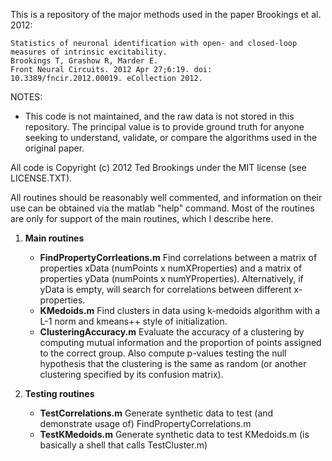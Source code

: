 This is a repository of the major methods used in the paper Brookings et al. 2012:
```
Statistics of neuronal identification with open- and closed-loop measures of intrinsic excitability.
Brookings T, Grashow R, Marder E.
Front Neural Circuits. 2012 Apr 27;6:19. doi: 10.3389/fncir.2012.00019. eCollection 2012.
```

NOTES:
- This code is not maintained, and the raw data is not stored in this repository. The principal value is to provide ground truth for anyone seeking to understand, validate, or compare the algorithms used in the original paper.

All code is Copyright (c) 2012 Ted Brookings under the MIT license (see LICENSE.TXT). 

All routines should be reasonably well commented, and information on their use can be obtained via the matlab "help" command. Most of the routines are only for support of the main routines, which I describe here.
1. **Main routines**
     - **FindPropertyCorrleations.m** Find correlations between a matrix of properties xData (numPoints x numXProperties) and a matrix of properties yData (numPoints x numYProperties). Alternatively, if yData is empty, will search for correlations between different x-properties.
     - **KMedoids.m** Find clusters in data using k-medoids algorithm with a L-1 norm and kmeans++ style of initialization.
     - **ClusteringAccuracy.m** Evaluate the accuracy of a clustering by computing mutual information and the proportion of points assigned to the correct group. Also compute p-values testing the null hypothesis that the clustering is the same as random (or another clustering specified by its confusion matrix).
  
2. **Testing routines**
     - **TestCorrelations.m** Generate synthetic data to test (and demonstrate usage of) FindPropertyCorrelations.m
     - **TestKMedoids.m** Generate synthetic data to test KMedoids.m (is basically a shell that calls TestCluster.m)
